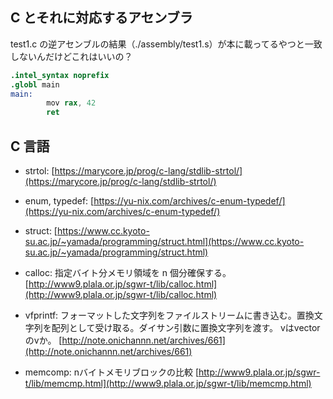 ## C とそれに対応するアセンブラ

test1.c の逆アセンブルの結果（./assembly/test1.s）が本に載ってるやつと一致しないんだけどこれはいいの？

```s
.intel_syntax noprefix
.globl main
main:
        mov rax, 42
        ret
```

## C 言語

- strtol: [https://marycore.jp/prog/c-lang/stdlib-strtol/](https://marycore.jp/prog/c-lang/stdlib-strtol/)

- enum, typedef: [https://yu-nix.com/archives/c-enum-typedef/](https://yu-nix.com/archives/c-enum-typedef/)

- struct: [https://www.cc.kyoto-su.ac.jp/~yamada/programming/struct.html](https://www.cc.kyoto-su.ac.jp/~yamada/programming/struct.html)

- calloc: 指定バイト分メモリ領域を n 個分確保する。
  [http://www9.plala.or.jp/sgwr-t/lib/calloc.html](http://www9.plala.or.jp/sgwr-t/lib/calloc.html)

- vfprintf: 
        フォーマットした文字列をファイルストリームに書き込む。置換文字列を配列として受け取る。ダイサン引数に置換文字列を渡す。
        vはvectorのvか。
        [http://note.onichannn.net/archives/661](http://note.onichannn.net/archives/661)
- memcomp:
        nバイトメモリブロックの比較
        [http://www9.plala.or.jp/sgwr-t/lib/memcmp.html](http://www9.plala.or.jp/sgwr-t/lib/memcmp.html)